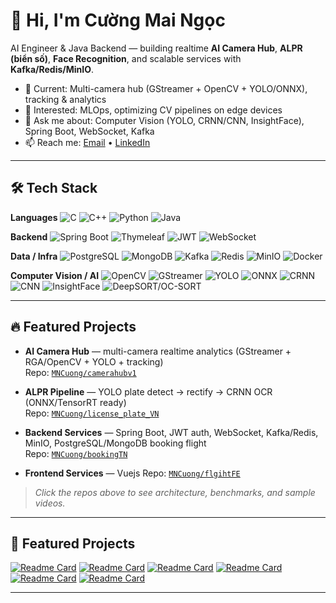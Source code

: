 # 👋 Hi, I'm Cường Mai Ngọc

AI Engineer & Java Backend — building realtime **AI Camera Hub**, **ALPR (biển số)**, **Face Recognition**, and scalable services with **Kafka/Redis/MinIO**.

- 🔭 Current: Multi-camera hub (GStreamer + OpenCV + YOLO/ONNX), tracking & analytics
- 🧠 Interested: MLOps, optimizing CV pipelines on edge devices
- 💬 Ask me about: Computer Vision (YOLO, CRNN/CNN, InsightFace), Spring Boot, WebSocket, Kafka
- 📫 Reach me: [Email](mailto:youremail@example.com) • [LinkedIn](https://www.linkedin.com/in/yourprofile)

---

## 🛠 Tech Stack

**Languages**
![C](https://img.shields.io/badge/C-00599C?style=for-the-badge&logo=c&logoColor=white)
![C++](https://img.shields.io/badge/C++-00599C?style=for-the-badge&logo=c%2b%2b&logoColor=white)
![Python](https://img.shields.io/badge/Python-3776AB?style=for-the-badge&logo=python&logoColor=white)
![Java](https://img.shields.io/badge/Java-007396?style=for-the-badge&logo=openjdk&logoColor=white)

**Backend**
![Spring Boot](https://img.shields.io/badge/SpringBoot-6DB33F?style=for-the-badge&logo=springboot&logoColor=white)
![Thymeleaf](https://img.shields.io/badge/Thymeleaf-005F0F?style=for-the-badge&logo=thymeleaf&logoColor=white)
![JWT](https://img.shields.io/badge/JWT-000000?style=for-the-badge&logo=jsonwebtokens&logoColor=white)
![WebSocket](https://img.shields.io/badge/WebSocket-35495E?style=for-the-badge)

**Data / Infra**
![PostgreSQL](https://img.shields.io/badge/Postgres-336791?style=for-the-badge&logo=postgresql&logoColor=white)
![MongoDB](https://img.shields.io/badge/MongoDB-47A248?style=for-the-badge&logo=mongodb&logoColor=white)
![Kafka](https://img.shields.io/badge/Kafka-231F20?style=for-the-badge&logo=apachekafka&logoColor=white)
![Redis](https://img.shields.io/badge/Redis-DC382D?style=for-the-badge&logo=redis&logoColor=white)
![MinIO](https://img.shields.io/badge/MinIO-C72E49?style=for-the-badge&logo=minio&logoColor=white)
![Docker](https://img.shields.io/badge/Docker-2496ED?style=for-the-badge&logo=docker&logoColor=white)

**Computer Vision / AI**
![OpenCV](https://img.shields.io/badge/OpenCV-5C3EE8?style=for-the-badge&logo=opencv&logoColor=white)
![GStreamer](https://img.shields.io/badge/GStreamer-1CA0F1?style=for-the-badge&logo=gstreamer&logoColor=white)
![YOLO](https://img.shields.io/badge/YOLO-00FFFF?style=for-the-badge)
![ONNX](https://img.shields.io/badge/ONNX-005CED?style=for-the-badge&logo=onnx&logoColor=white)
![CRNN](https://img.shields.io/badge/CRNN-222?style=for-the-badge)
![CNN](https://img.shields.io/badge/CNN-222?style=for-the-badge)
![InsightFace](https://img.shields.io/badge/InsightFace-1572B6?style=for-the-badge)
![DeepSORT/OC-SORT](https://img.shields.io/badge/Tracking-444?style=for-the-badge)

---

## 🔥 Featured Projects

- **AI Camera Hub** — multi-camera realtime analytics (GStreamer + RGA/OpenCV + YOLO + tracking)  
  Repo: [`MNCuong/camerahubv1`](/camerahubv1)

- **ALPR Pipeline** — YOLO plate detect → rectify → CRNN OCR (ONNX/TensorRT ready)  
  Repo: [`MNCuong/license_plate_VN`](/license_plate_VN)

- **Backend Services** — Spring Boot, JWT auth, WebSocket, Kafka/Redis, MinIO, PostgreSQL/MongoDB booking flight  
  Repo: [`MNCuong/bookingTN`](/bookingTN)
- **Frontend Services** — Vuejs
  Repo: [`MNCuong/flgihtFE`](/flightFE)

> *Click the repos above to see architecture, benchmarks, and sample videos.*

---
## 🚀 Featured Projects

[![Readme Card](https://github-readme-stats.vercel.app/api/pin/?username=MNCuong&repo=detect-human&theme=radical)](https://github.com/MNCuong/detect-human)
[![Readme Card](https://github-readme-stats.vercel.app/api/pin/?username=MNCuong&repo=camerahubv1&theme=radical)](https://github.com/MNCuong/camerahubv1)
[![Readme Card](https://github-readme-stats.vercel.app/api/pin/?username=MNCuong&repo=license_plate_VN&theme=radical)](https://github.com/MNCuong/license_plate_VN)
[![Readme Card](https://github-readme-stats.vercel.app/api/pin/?username=MNCuong&repo=rasaChatbot&theme=radical)](https://github.com/MNCuong/rasaChatbot)
[![Readme Card](https://github-readme-stats.vercel.app/api/pin/?username=MNCuong&repo=camerahubv1&theme=radical)](https://github.com/MNCuong/camerahubv1)
[![Readme Card](https://github-readme-stats.vercel.app/api/pin/?username=MNCuong&repo=rasaChatbot&theme=radical)](https://github.com/MNCuong/rasaChatbot)

---

